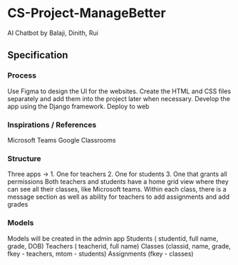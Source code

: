 # CS-Project-ManageBetter
AI Chatbot by Balaji, Dinith, Rui

## Specification
### Process 
Use Figma to design the UI for the websites.
Create the HTML and CSS files separately and add them into the project later when necessary.
Develop the app using the Django framework.
Deploy to web
 
### Inspirations / References
Microsoft Teams
Google Classrooms
 
### Structure 
Three apps -> 1. One for teachers 2. One for students 3. One that grants all permissions
Both teachers and students have a home grid view where they can see all their classes, like Microsoft teams.
Within each class, there is a message section as well as ability for teachers to add assignments and add grades

### Models 
Models will be created in the admin app 
Students ( studentid, full name, grade, DOB)
Teachers ( teacherid, full name)
Classes (classid, name, grade, fkey - teachers, mtom - students)
Assignments (fkey - classes)
